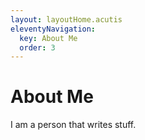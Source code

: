 ```yaml
---
layout: layoutHome.acutis
eleventyNavigation:
  key: About Me
  order: 3
---
```

# About Me

I am a person that writes stuff.
